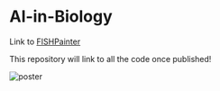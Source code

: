 # AI-in-Biology

Link to [FISHPainter](https://github.com/SimonBon/FISHPainter)

This repository will link to all the code once published!

![poster](poster_blue.png)
